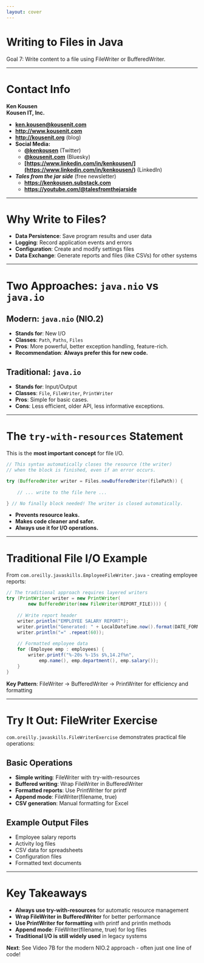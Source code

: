 ```yaml
---
layout: cover
---
```


# Writing to Files in Java

<div class="pt-12">
  <span class="px-2 py-1 rounded">
    Goal 7: Write content to a file using FileWriter or BufferedWriter.
  </span>
</div>

---

# Contact Info

**Ken Kousen**<br>
**Kousen IT, Inc.**

- **ken.kousen@kousenit.com**
- **http://www.kousenit.com**
- **http://kousenit.org** (blog)
- **Social Media:**
  - **[@kenkousen](https://twitter.com/kenkousen)** (Twitter)
  - **[@kousenit.com](https://bsky.app/profile/kousenit.com)** (Bluesky)
  - **[https://www.linkedin.com/in/kenkousen/](https://www.linkedin.com/in/kenkousen/)** (LinkedIn)
- ***Tales from the jar side*** (free newsletter)
  - **https://kenkousen.substack.com**
  - **https://youtube.com/@talesfromthejarside**

---

# Why Write to Files?

<v-clicks>

- **Data Persistence**: Save program results and user data
- **Logging**: Record application events and errors  
- **Configuration**: Create and modify settings files
- **Data Exchange**: Generate reports and files (like CSVs) for other systems

</v-clicks>

---

# Two Approaches: `java.nio` vs `java.io`

<div class="grid grid-cols-2 gap-8">

<div>

## **Modern: `java.nio` (NIO.2)**
- **Stands for**: New I/O
- **Classes**: `Path`, `Paths`, `Files`
- **Pros**: More powerful, better exception handling, feature-rich.
- **Recommendation**: **Always prefer this for new code.**

</div>

<div>

## **Traditional: `java.io`**
- **Stands for**: Input/Output
- **Classes**: `File`, `FileWriter`, `PrintWriter`
- **Pros**: Simple for basic cases.
- **Cons**: Less efficient, older API, less informative exceptions.

</div>

</div>

---

# The `try-with-resources` Statement

This is the **most important concept** for file I/O.

```java
// This syntax automatically closes the resource (the writer)
// when the block is finished, even if an error occurs.

try (BufferedWriter writer = Files.newBufferedWriter(filePath)) {
    
    // ... write to the file here ...

} // No finally block needed! The writer is closed automatically.
```

<v-clicks>

- **Prevents resource leaks.**
- **Makes code cleaner and safer.**
- **Always use it for I/O operations.**

</v-clicks>

---

# Traditional File I/O Example

From `com.oreilly.javaskills.EmployeeFileWriter.java` - creating employee reports:

```java
// The traditional approach requires layered writers
try (PrintWriter writer = new PrintWriter(
        new BufferedWriter(new FileWriter(REPORT_FILE)))) {
    
    // Write report header
    writer.println("EMPLOYEE SALARY REPORT");
    writer.println("Generated: " + LocalDateTime.now().format(DATE_FORMAT));
    writer.println("=" .repeat(60));
    
    // Formatted employee data
    for (Employee emp : employees) {
        writer.printf("%-20s %-15s $%,14.2f%n", 
            emp.name(), emp.department(), emp.salary());
    }
}
```

<v-click>

**Key Pattern**: FileWriter → BufferedWriter → PrintWriter for efficiency and formatting

</v-click>

---

# Try It Out: FileWriter Exercise

`com.oreilly.javaskills.FileWriterExercise` demonstrates practical file operations:

<div class="grid grid-cols-2 gap-8">

<div>

## **Basic Operations**
<v-clicks>

- **Simple writing**: FileWriter with try-with-resources
- **Buffered writing**: Wrap FileWriter in BufferedWriter  
- **Formatted reports**: Use PrintWriter for printf
- **Append mode**: FileWriter(filename, true)
- **CSV generation**: Manual formatting for Excel

</v-clicks>

</div>

<div>

## **Example Output Files**
<v-clicks>

- Employee salary reports
- Activity log files  
- CSV data for spreadsheets
- Configuration files
- Formatted text documents

</v-clicks>

</div>

</div>

---

# Key Takeaways

<v-clicks>

- **Always use try-with-resources** for automatic resource management
- **Wrap FileWriter in BufferedWriter** for better performance  
- **Use PrintWriter for formatting** with printf and println methods
- **Append mode**: FileWriter(filename, true) for log files
- **Traditional I/O is still widely used** in legacy systems

</v-clicks>

<div class="mt-8">
<v-click>

**Next**: See Video 7B for the modern NIO.2 approach - often just one line of code!

</v-click>
</div>

